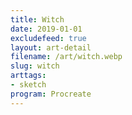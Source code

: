 ```yaml
---
title: Witch
date: 2019-01-01
excludefeed: true
layout: art-detail
filename: /art/witch.webp
slug: witch
arttags:
- sketch
program: Procreate
---
```

